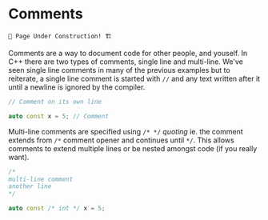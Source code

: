 # Comments

```admonish warning
🚧 Page Under Construction! 🏗️
```

Comments are a way to document code for other people, and youself. In C++ there are two
types of comments, single line and multi-line. We've seen single line comments in many of
the previous examples but to reiterate, a single line comment is started with `//` and
any text written after it until a newline is ignored by the compiler.

```cpp
// Comment on its own line

auto const x = 5; // Comment
```

Multi-line comments are specified using `/* */` *quoting* ie. the comment extends from
`/*` comment opener and continues until `*/`. This allows comments to extend multiple
lines or be nested amongst code (if you really want).

```cpp
/*
multi-line comment
another line
*/

auto const /* int */ x = 5;
```

